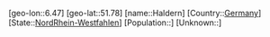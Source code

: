 ﻿---
location: [51.78,6.47]
type: City
tags:
- geo/City


SpocWebEntityId: 30719
isDeleted: false
confidential: public

---
[geo-lon::6.47]
[geo-lat::51.78]
[name::Haldern]
[Country::[Germany](geo/Continent/Europe/Germany.md)]
[State::[NordRhein-Westfahlen](NordRhein-Westfahlen)]
[Population::]
[Unknown::]

